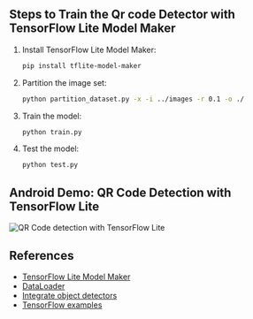 ## Steps to Train the Qr code Detector with TensorFlow Lite Model Maker
1. Install TensorFlow Lite Model Maker:
    
    ```bash
    pip install tflite-model-maker
    ```
2. Partition the image set:
    
    ```bash
    python partition_dataset.py -x -i ../images -r 0.1 -o ./
    ```
3. Train the model:
    
    ```bash
    python train.py
    ```
4. Test the model:
    
    ```bash
    python test.py
    ```

## Android Demo: QR Code Detection with TensorFlow Lite

![QR Code detection with TensorFlow Lite](https://www.dynamsoft.com/codepool/img/2022/01/tensorflow-lite-qr-code-detection.jpg)

## References
- [TensorFlow Lite Model Maker](https://www.tensorflow.org/lite/guide/model_maker)
- [DataLoader](https://www.tensorflow.org/lite/api_docs/python/tflite_model_maker/object_detector/DataLoader)
- [Integrate object detectors](https://www.tensorflow.org/lite/inference_with_metadata/task_library/object_detector)
- [TensorFlow examples](https://github.com/tensorflow/examples.git)

